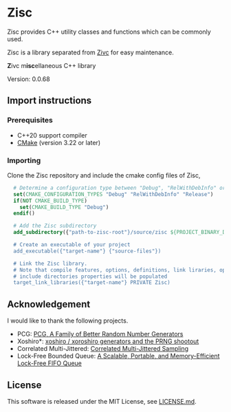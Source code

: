 # Zisc #

Zisc provides C++ utility classes and functions which can be commonly used.

Zisc is a library separated from [Zivc][zivc] for easy maintenance.

**Z**ivc m**isc**ellaneous C++ library

Version: 0.0.68

## Import instructions ##

### Prerequisites ###

* C++20 support compiler
* [CMake][cmake] (version 3.22 or later)

### Importing ###

Clone the Zisc repository and include the cmake config files of Zisc,

```cmake
  # Determine a configuration type between "Debug", "RelWithDebInfo" or "Release"
  set(CMAKE_CONFIGURATION_TYPES "Debug" "RelWithDebInfo" "Release")
  if(NOT CMAKE_BUILD_TYPE)
    set(CMAKE_BUILD_TYPE "Debug")
  endif()

  # Add the Zisc subdirectory
  add_subdirectory({"path-to-zisc-root"}/source/zisc ${PROJECT_BINARY_DIR}/Zisc)

  # Create an executable of your project
  add_executable({"target-name"} {"source-files"})

  # Link the Zisc library.
  # Note that compile features, options, definitions, link liraries, options and
  # include directories properties will be populated
  target_link_libraries({"target-name"} PRIVATE Zisc)
```

## Acknowledgement ##

I would like to thank the following projects.

* PCG: [PCG, A Family of Better Random Number Generators][pcg]
* Xoshiro\*: [xoshiro / xoroshiro generators and the PRNG shootout][xoshiro]
* Correlated Multi-Jittered: [Correlated Multi-Jittered Sampling][cmj]
* Lock-Free Bounded Queue: [A Scalable, Portable, and Memory-Efficient Lock-Free FIFO Queue][scalable_portable_lock_free_queue]

## License ##

This software is released under the MIT License,
see [LICENSE.md](LICENSE.md).

[zivc]: https://github.com/byzin/Zivc
[cmake]: https://cmake.org/
[pcg]: http://www.pcg-random.org/
[xoshiro]: http://xoshiro.di.unimi.it/
[cmj]: https://graphics.pixar.com/library/MultiJitteredSampling/paper.pdf
[scalable_portable_lock_free_queue]: https://arxiv.org/abs/1908.04511
